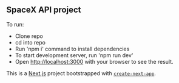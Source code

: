 ## SpaceX API project

To run:

- Clone repo
- cd into repo
- Run 'npm i' command to install dependencies
- To start development server, run 'npm run dev'
- Open [http://localhost:3000](http://localhost:3000) with your browser to see the result.


This is a [Next.js](https://nextjs.org/) project bootstrapped with [`create-next-app`](https://github.com/vercel/next.js/tree/canary/packages/create-next-app).

